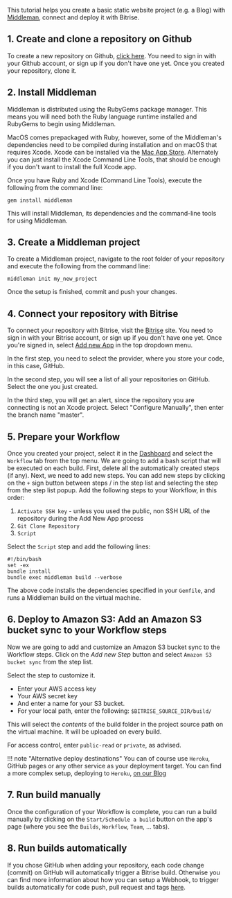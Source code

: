 <p>This tutorial helps you create a basic static website project (e.g. a Blog) with <a href="https://middlemanapp.com/">Middleman</a>,
connect and deploy it with Bitrise.</p>
<h2>1. Create and clone a repository on Github</h2>
<p>To create a new repository on Github, <a href="https://github.com/repositories/new">click here</a>.
You need to sign in with your Github account, or sign up if you don't have one yet.
Once you created your repository, clone it.</p>
<h2>2. Install Middleman</h2>
<p>Middleman is distributed using the RubyGems package manager.
This means you will need both the Ruby language runtime installed and RubyGems to begin using Middleman.</p>
<p>MacOS comes prepackaged with Ruby, however, some of the Middleman's dependencies need to be compiled
during installation and on macOS that requires Xcode.
Xcode can be installed via the <a href="http://itunes.apple.com/us/app/xcode/id497799835?ls=1&amp;mt=12">Mac App Store</a>.
Alternately you can just install the Xcode Command Line Tools, that should be enough
if you don't want to install the full Xcode.app.</p>
<p>Once you have Ruby and Xcode (Command Line Tools), execute the following from the command line:</p>
<pre><code>gem install middleman
</code></pre>
<p>This will install Middleman, its dependencies and the command-line tools for using Middleman.</p>
<h2>3. Create a Middleman project</h2>
<p>To create a Middleman project, navigate to the root folder of your repository and execute the following from the command line:</p>
<pre><code>middleman init my_new_project
</code></pre>
<p>Once the setup is finished, commit and push your changes.</p>
<h2>4. Connect your repository with Bitrise</h2>
<p>To connect your repository with Bitrise, visit the <a href="https://www.bitrise.io/">Bitrise</a> site.
You need to sign in with your Bitrise account, or sign up if you don't have one yet.
Once you're signed in, select <a href="https://www.bitrise.io/apps/add">Add new App</a> in the top dropdown menu.</p>
<p>In the first step, you need to select the provider, where you store your code, in this case, GitHub.</p>
<p>In the second step, you will see a list of all your repositories on GitHub. Select the one you just created.</p>
<p>In the third step, you will get an alert, since the repository you are connecting is not an Xcode project.
Select &quot;Configure Manually&quot;, then enter the branch name &quot;master&quot;.</p>
<h2>5. Prepare your Workflow</h2>
<p>Once you created your project, select it in the <a href="https://www.bitrise.io/dashboard">Dashboard</a>
and select the <code>Workflow</code> tab from the top menu.
We are going to add a bash script that will be executed on each build.
First, delete all the automatically created steps (if any).
Next, we need to add new steps.
You can add new steps by clicking on the <code>+</code> sign button between steps / in the step list and selecting the step
from the step list popup. Add the following steps to your Workflow, in this order:</p>
<ol>
<li><code>Activate SSH key</code> - unless you used the public, non SSH URL of the repository during the Add New App process</li>
<li><code>Git Clone Repository</code></li>
<li><code>Script</code></li>
</ol>
<p>Select the <code>Script</code> step and add the following lines:</p>
<pre><code>#!/bin/bash
set -ex
bundle install
bundle exec middleman build --verbose
</code></pre>
<p>The above code installs the dependencies specified in your <code>Gemfile</code>, and runs a Middleman build on the virtual machine.</p>
<h2>6. Deploy to Amazon S3: Add an Amazon S3 bucket sync to your Workflow steps</h2>
<p>Now we are going to add and customize an Amazon S3 bucket sync to the Workflow steps.
Click on the <em>Add new Step</em> button and select <code>Amazon S3 bucket sync</code> from the step list.</p>
<p>Select the step to customize it.</p>
<ul>
<li>Enter your AWS access key</li>
<li>Your AWS secret key</li>
<li>And enter a name for your S3 bucket.</li>
<li>For your local path, enter the following: <code>$BITRISE_SOURCE_DIR/build/</code></li>
</ul>
<p>This will select the <em>contents</em> of the build folder in the project source path on the virtual machine.
It will be uploaded on every build.</p>
<p>For access control, enter <code>public-read</code> or <code>private</code>, as advised.</p>
<p>!!! note &quot;Alternative deploy destinations&quot;
You can of course use <code>Heroku</code>, GitHub pages or any other service
as your deployment target.
You can find a more complex setup, deploying to <code>Heroku</code>,
<a href="http://blog.bitrise.io/2016/04/29/hooking-up-a-middleman-project-to-deploy-a-static-site-to-heroku-with-bitrise.html">on our Blog</a></p>
<h2>7. Run build manually</h2>
<p>Once the configuration of your Workflow is complete,
you can run a build manually by clicking on the <code>Start/Schedule a build</code> button on the app's page (where you see the
<code>Builds</code>, <code>Workflow</code>, <code>Team</code>, ... tabs).</p>
<h2>8. Run builds automatically</h2>
<p>If you chose GitHub when adding your repository, each code change (commit) on GitHub will automatically trigger a Bitrise build.
Otherwise you can find more information about how you can setup a Webhook, to trigger builds
automatically for code push, pull request and tags <a href="/webhooks/">here</a>.</p>
